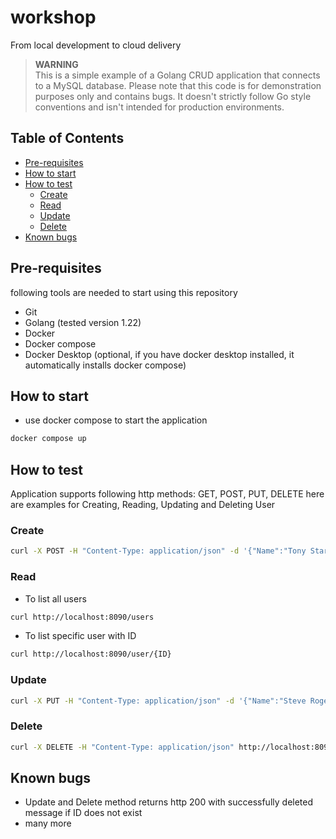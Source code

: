 # workshop
From local development to cloud delivery

> **WARNING**  
> This is a simple example of a Golang CRUD application that connects to a MySQL database. Please note that this code is for demonstration purposes only and contains bugs. It doesn't strictly follow Go style conventions and isn't intended for production environments.

## Table of Contents
- [Pre-requisites](#pre-requisites)
- [How to start](#how-to-start)
- [How to test](#how-to-test)
    - [Create](#create)
    - [Read](#read)
    - [Update](#update)
    - [Delete](#delete)
- [Known bugs](#known-bugs)

## Pre-requisites
following tools are needed to start using this repository
* Git
* Golang (tested version 1.22)
* Docker
* Docker compose
* Docker Desktop (optional, if you have docker desktop installed, it automatically installs docker compose)

## How to start
* use docker compose to start the application
```bash
docker compose up
```

## How to test
Application supports following http methods: GET, POST, PUT, DELETE
here are examples for Creating, Reading, Updating and Deleting User

### Create
```bash
curl -X POST -H "Content-Type: application/json" -d '{"Name":"Tony Stark","Email":"tony@example.com"}' http://localhost:8090/user
```

### Read
* To list all users
```bash
curl http://localhost:8090/users
```
* To list specific user with ID
```bash
curl http://localhost:8090/user/{ID}
```

### Update
```bash
curl -X PUT -H "Content-Type: application/json" -d '{"Name":"Steve Rogers","Email":"steve@example.com"}' http://localhost:8090/user/{ID}
```

### Delete
```bash
curl -X DELETE -H "Content-Type: application/json" http://localhost:8090/user/1
```


## Known bugs
* Update and Delete method returns http 200 with successfully deleted message if ID does not exist
* many more
